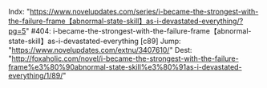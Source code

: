 Indx: "https://www.novelupdates.com/series/i-became-the-strongest-with-the-failure-frame【abnormal-state-skill】as-i-devastated-everything/?pg=5"
#404: i-became-the-strongest-with-the-failure-frame【abnormal-state-skill】as-i-devastated-everything [c89]
Jump: "https://www.novelupdates.com/extnu/3407610/"
Dest: "http://foxaholic.com/novel/i-became-the-strongest-with-the-failure-frame%e3%80%90abnormal-state-skill%e3%80%91as-i-devastated-everything/1/89/"